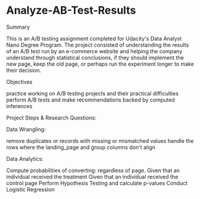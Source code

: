 # Analyze-AB-Test-Results


Summary

This is an A/B testing assignment completed for Udacity's Data Analyst Nano Degree Program. The project consisted of understanding the results of an A/B test run by an e-commerce website and helping the company understand through statistical conclusions, if they should implement the new page, keep the old page, or perhaps run the experiment longer to make their decision.





Objectives

practice working on A/B testing projects and their practical difficulties
perform A/B tests and make recommendations backed by computed inferences




Project Steps & Research Questions:



Data Wrangling:


remove duplicates or records with missing or mismatched values
handle the rows where the landing_page and group columns don't align



Data Analytics:


Compute probabilities of converting:
regardless of page.
Given that an individual received the treatment
Given that an individual received the control page
Perform Hypothesis Testing and calculate p-values
Conduct Logistic Regression
